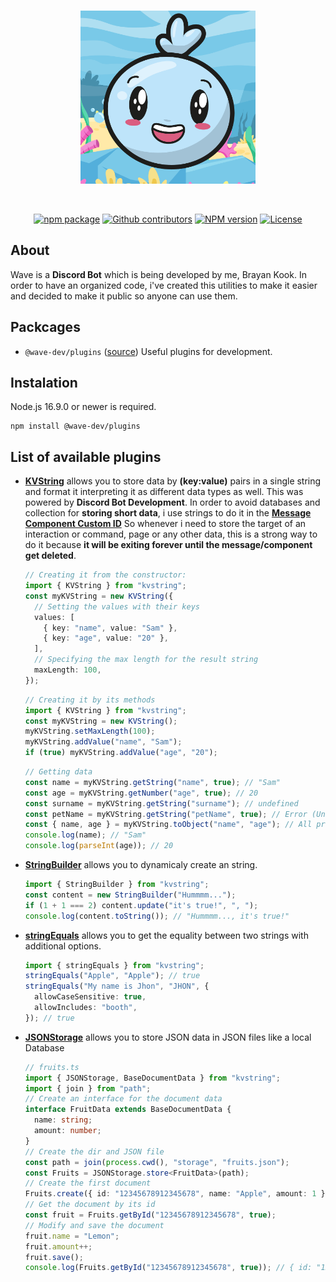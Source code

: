 <div align="center">
	<br />
	<p>
		<img src="https://raw.githubusercontent.com/ALxOver/wave-dev/main/resources/images/wave-background.png" width="280" alt="Wave background" />
	</p>
	<br />
	<p>
		<a href="https://github.com/ALxOver/wave.js/tree/main"><img src="https://img.shields.io/badge/Repository-black?style=flat&logo=github&link=https%3A%2F%2Fgithub.com%2FALxOver%2Fwave.js%2Ftree%2Fmain" alt="npm package" /></a>
		<a href="https://github.com/ALxOver/wave.js/tree/main"><img src="https://img.shields.io/github/contributors/ALxOver/wave-dev?logo=github&label=Contributors&color=black" alt="Github contributors" /></a>
		<a href="https://www.npmjs.com/package/@wave-dev/plugins"><img src="https://img.shields.io/npm/v/%40wave-dev/plugins?logo=npm" alt="NPM version" /></a>
		<a href="https://www.npmjs.com/package/@wave-dev/plugins"><img src="https://img.shields.io/npm/l/%40wave-dev%2Fplugins?logo=npm" alt="License" /></a>
	</p>
</div>

## About

Wave is a **Discord Bot** which is being developed by me, Brayan Kook.
In order to have an organized code, i've created this utilities to make it easier and decided to make it public so anyone can use them.

## Packcages

- `@wave-dev/plugins` ([source](./plugins/)) Useful plugins for development.

## Instalation

Node.js 16.9.0 or newer is required.

```
npm install @wave-dev/plugins
```

## List of available plugins

- **[KVString](/typings/classes/KVString.d.ts)** allows you to store data by **(key:value)** pairs in a single string and format it interpreting it as different data types as well.
  This was powered by **Discord Bot Development**.
  In order to avoid databases and collection for **storing short data**, i use strings to do it in the **[Message Component Custom ID](https://discord.com/developers/docs/interactions/message-components#custom-id)**
  So whenever i need to store the target of an interaction or command, page or any other data, this is a strong way to do it because **it will be exiting forever until the message/component get deleted**.

  ```ts
  // Creating it from the constructor:
  import { KVString } from "kvstring";
  const myKVString = new KVString({
    // Setting the values with their keys
    values: [
      { key: "name", value: "Sam" },
      { key: "age", value: "20" },
    ],
    // Specifying the max length for the result string
    maxLength: 100,
  });
  ```

  ```ts
  // Creating it by its methods
  import { KVString } from "kvstring";
  const myKVString = new KVString();
  myKVString.setMaxLength(100);
  myKVString.addValue("name", "Sam");
  if (true) myKVString.addValue("age", "20");
  ```

  ```ts
  // Getting data
  const name = myKVString.getString("name", true); // "Sam"
  const age = myKVString.getNumber("age", true); // 20
  const surname = myKVString.getString("surname"); // undefined
  const petName = myKVString.getString("petName", true); // Error (Unnnable to get the value named petName)
  const { name, age } = myKVString.toObject("name", "age"); // All properties are of type string
  console.log(name); // "Sam"
  console.log(parseInt(age)); // 20
  ```

- **[StringBuilder](/typings/classes/StringBuilder.d.ts)** allows you to dynamicaly create an string.
  ```ts
  import { StringBuilder } from "kvstring";
  const content = new StringBuilder("Hummmm...");
  if (1 + 1 === 2) content.update("it's true!", ", ");
  console.log(content.toString()); // "Hummmm..., it's true!"
  ```
- **[stringEquals](/typings/functions/stringEcuals.d.ts)** allows you to get the equality between two strings with additional options.
  ```ts
  import { stringEquals } from "kvstring";
  stringEquals("Apple", "Apple"); // true
  stringEquals("My name is Jhon", "JHON", {
    allowCaseSensitive: true,
    allowIncludes: "booth",
  }); // true
  ```
- **[JSONStorage](/typings/classes/JSONStorage.d.ts)** allows you to store JSON data in JSON files like a local Database

  ```ts
  // fruits.ts
  import { JSONStorage, BaseDocumentData } from "kvstring";
  import { join } from "path";
  // Create an interface for the document data
  interface FruitData extends BaseDocumentData {
    name: string;
    amount: number;
  }
  // Create the dir and JSON file
  const path = join(process.cwd(), "storage", "fruits.json");
  const Fruits = JSONStorage.store<FruitData>(path);
  // Create the first document
  Fruits.create({ id: "12345678912345678", name: "Apple", amount: 1 });
  // Get the document by its id
  const fruit = Fruits.getById("12345678912345678", true);
  // Modify and save the document
  fruit.name = "Lemon";
  fruit.amount++;
  fruit.save();
  console.log(Fruits.getById("12345678912345678", true)); // { id: "12345678912345678", name: "Lemon", amount: 3 }
  ```
